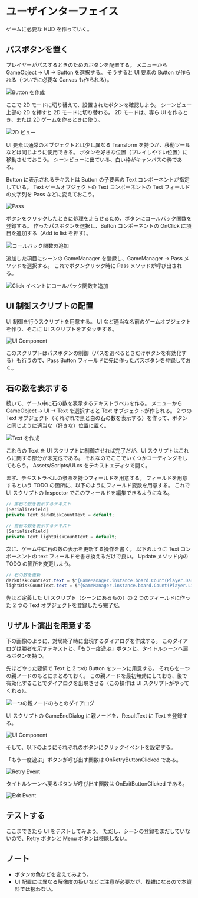 # ユーザインターフェイス

ゲームに必要な HUD を作っていく。

## パスボタンを置く

プレイヤーがパスするときのためのボタンを配置する。
メニューから GameObject -> UI -> Button を選択する。
そうすると UI 要素の Button が作られる（ついでに必要な Canvas も作られる）。

![Button を作成](./Images/Button.png)

ここで 2D モードに切り替えて、設置されたボタンを確認しよう。
シーンビュー上部の 2D を押すと 2D モードに切り替わる。
2D モードは、専ら UI を作るとき、または 2D ゲームを作るときに使う。

![2D ビュー](./Images/2D.png)

UI 要素は通常のオブジェクトとは少し異なる Transform を持つが、移動ツールなどは同じように使用できる。
ボタンを好きな位置（プレイしやすい位置）に移動させておこう。
シーンビューに出ている、白い枠がキャンバスの枠である。

Button に表示されるテキストは Button の子要素の Text コンポーネントが指定している。
Text ゲームオブジェクトの Text コンポーネントの Text フィールドの文字列を Pass などに変えておこう。

![Pass](./Images/PassText.png)

ボタンをクリックしたときに処理を走らせるため、ボタンにコールバック関数を登録する。
作ったパスボタンを選択し、Button コンポーネントの OnClick に項目を追加する（Add to list を押す）。

![コールバック関数の追加](./Images/EventList.png)

追加した項目にシーンの GameManager を登録し、GameManager -> Pass メソッドを選択する。
これでボタンクリック時に Pass メソッドが呼び出される。

![Click イベントにコールバック関数を追加](./Images/ClickEvent.png)

## UI 制御スクリプトの配置

UI 制御を行うスクリプトを用意する。
UI など適当な名前のゲームオブジェクトを作り、そこに UI スクリプトをアタッチする。

![UI Component](./Images/UI1.png)

このスクリプトはパスボタンの制御（パスを選べるときだけボタンを有効化する）も行うので、Pass Button フィールドに先に作ったパスボタンを登録しておく。

## 石の数を表示する

続いて、ゲーム中に石の数を表示するテキストラベルを作る。
メニューから GameObject -> UI -> Text を選択すると Text オブジェクトが作られる。
2 つの Text オブジェクト（それぞれで黒と白の石の数を表示する）を作って、ボタンと同じように適当な（好きな）位置に置く。

![Text を作成](./Images/Text.png)

これらの Text を UI スクリプトに制御させれば完了だが、UI スクリプトはこれらに関する部分が未完成である。
それなのでここでいくつかコーディングをしてもらう。
Assets/Scripts/UI.cs をテキストエディタで開く。

まず、テキストラベルの参照を持つフィールドを用意する。
フィールドを用意するという TODO の箇所に、以下のようにフィールド変数を用意する。
これで UI スクリプトの Inspector でこのフィールドを編集できるようになる。

```cs
// 黒石の数を表示するテキスト
[SerializeField]
private Text darkDiskCountText = default;

// 白石の数を表示するテキスト
[SerializeField]
private Text lightDiskCountText = default;
```

次に、ゲーム中に石の数の表示を更新する操作を書く。
以下のように Text コンポーネントの text フィールドを書き換えるだけで良い。
Update メソッド内の TODO の箇所を変更しよう。

```cs
// 石の数を更新
darkDiskCountText.text = $"{GameManager.instance.board.Count(Player.Dark)}";
lightDiskCountText.text = $"{GameManager.instance.board.Count(Player.Light)}";
```

先ほど定義した UI スクリプト（シーンにあるもの）の 2 つのフィールドに作った 2 つの Text オブジェクトを登録したら完了だ。

## リザルト演出を用意する

下の画像のように、対局終了時に出現するダイアログを作成する。
このダイアログは勝者を示すテキストと、「もう一度遊ぶ」ボタンと、タイトルシーンへ戻るボタンを持つ。

先ほどやった要領で Text と 2 つの Button をシーンに用意する。
それらを一つの親ノードのもとにまとめておく。
この親ノードを最初無効にしておき、後で有効化することでダイアログを出現させる（この操作は UI スクリプトがやってくれる）。

![一つの親ノードのもとのダイアログ](./Images/Dialog.png)

UI スクリプトの GameEndDialog に親ノードを、ResultText に Text を登録する。

![UI Component](./Images/UI2.png)

そして、以下のようにそれぞれのボタンにクリックイベントを設定する。

「もう一度遊ぶ」ボタンが呼び出す関数は OnRetryButtonClicked である。

![Retry Event](./Images/RetryEvent.png)

タイトルシーンへ戻るボタンが呼び出す関数は OnExitButtonClicked である。

![Exit Event](./Images/ExitEvent.png)

## テストする

ここまできたら UI をテストしてみよう。
ただし、シーンの登録をまだしていないので、Retry ボタンと Menu ボタンは機能しない。

## ノート

- ボタンの色などを変えてみよう。
- UI 配置には異なる解像度の扱いなどに注意が必要だが、複雑になるので本資料では扱わない。
